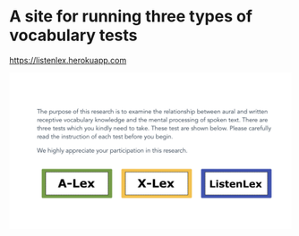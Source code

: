 # A site for running three types of vocabulary tests

https://listenlex.herokuapp.com



![Test Image](listening_tests.png)
